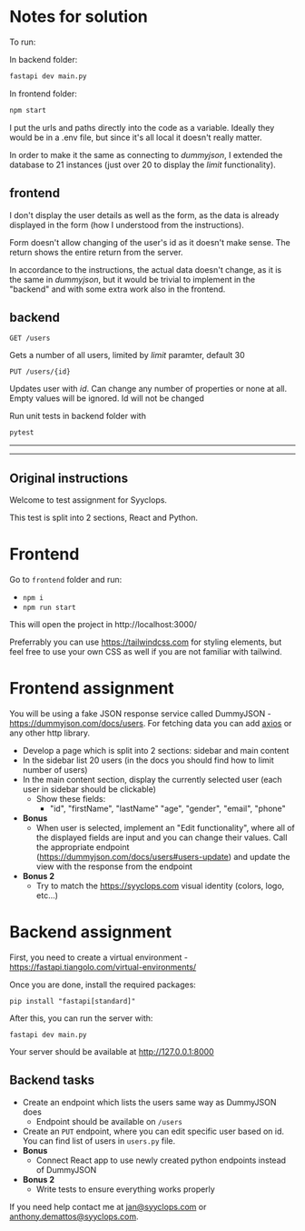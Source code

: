 # Notes for solution

To run: 

In backend folder: 
```bash
fastapi dev main.py
```
In frontend folder:

```bash
npm start
```


I put the urls and paths directly into the code as a variable. Ideally they would be in a .env file, but since it's all local it doesn't really matter.

In order to make it the same as connecting to *dummyjson*, I extended the database to 21 instances (just over 20 to display the *limit* functionality).

## frontend
I don't display the user details as well as the form, as the data is already displayed in the form (how I understood from the instructions).

Form doesn't allow changing of the user's id as it doesn't make sense. The return shows the entire return from the server. 

In accordance to the instructions, the actual data doesn't change, as it is the same in *dummyjson*, but it would be trivial to implement in the "backend" and with some extra work also in the frontend.

## backend
```
GET /users
```
Gets a number of all users, limited by *limit* paramter, default 30

```
PUT /users/{id}
```
Updates user with *id*. Can change any number of properties or none at all. Empty values will be ignored. Id will not be changed

Run unit tests in backend folder with
```bash 
pytest
```

<hr/>
<hr/>

## Original instructions




Welcome to test assignment for Syyclops.

This test is split into 2 sections, React and Python.

# Frontend
Go to `frontend` folder and run:
- `npm i`
- `npm run start`

This will open the project in http://localhost:3000/

Preferrably you can use https://tailwindcss.com for styling elements, but feel free to use your own CSS as well if you are not familiar with tailwind.

# Frontend assignment
You will be using a fake JSON response service called DummyJSON - https://dummyjson.com/docs/users. For fetching data you can add [axios](https://axios-http.com/docs/intro) or any other http library.
- Develop a page which is split into 2 sections: sidebar and main content
- In the sidebar list 20 users (in the docs you should find how to limit number of users)
- In the main content section, display the currently selected user (each user in sidebar should be clickable)
  - Show these fields:
    - "id", "firstName", "lastName" "age", "gender", "email", "phone"
- **Bonus**
  - When user is selected, implement an "Edit functionality", where all of the displayed fields are input and you can change their values. Call the appropriate endpoint (https://dummyjson.com/docs/users#users-update) and update the view with the response from the endpoint
- **Bonus 2**
  - Try to match the https://syyclops.com visual identity (colors, logo, etc...)


# Backend assignment
First, you need to create a virtual environment - https://fastapi.tiangolo.com/virtual-environments/

Once you are done, install the required packages:

```
pip install "fastapi[standard]"
```

After this, you can run the server with:

```
fastapi dev main.py
```

Your server should be available at http://127.0.0.1:8000

## Backend tasks

- Create an endpoint which lists the users same way as DummyJSON does
  - Endpoint should be available on `/users`
- Create an `PUT` endpoint, where you can edit specific user based on id. You can find list of users in `users.py` file.
- **Bonus**
  - Connect React app to use newly created python endpoints instead of DummyJSON
- **Bonus 2**
  - Write tests to ensure everything works properly

If you need help contact me at jan@syyclops.com or anthony.demattos@syyclops.com.
